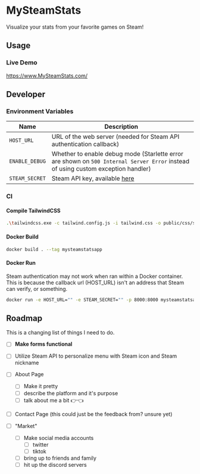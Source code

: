 # MySteamStats

Visualize your stats from your favorite games on Steam!

## Usage
### Live Demo
https://www.MySteamStats.com/


## Developer
### Environment Variables
| Name | Description |
| - | - |
| `HOST_URL` | URL of the web server (needed for Steam API authentication callback) |
| `ENABLE_DEBUG` | Whether to enable debug mode (Starlette error are shown on `500 Internal Server Error` instead of using custom exception handler) |
| `STEAM_SECRET` | Steam API key, available [here](https://steamcommunity.com/dev/apikey) |

### CI
#### Compile TailwindCSS
```sh
.\tailwindcss.exe -c tailwind.config.js -i tailwind.css -o public/css/styles.css
```
#### Docker Build
```sh
docker build . --tag mysteamstatsapp
```

#### Docker Run
Steam authentication may not work when ran within a Docker container. This is because the callback url (HOST_URL) isn't an address that Steam can verify, or something.

```sh
docker run -e HOST_URL="" -e STEAM_SECRET="" -p 8000:8000 mysteamstatsapp
```

## Roadmap
This is a changing list of things I need to do.

- [ ] **Make forms functional**

- [ ] Utilize Steam API to personalize menu with Steam icon and Steam nickname

- [ ] About Page
    - [ ] Make it pretty
    - [ ] describe the platform and it's purpose
    - [ ] talk about me a bit 👉👈

- [ ] Contact Page (this could just be the feedback from? unsure yet)

- [ ] "Market"
    - [ ] Make social media accounts
        - [ ] twitter
        - [ ] tiktok
    - [ ] bring up to friends and family
    - [ ] hit up the discord servers